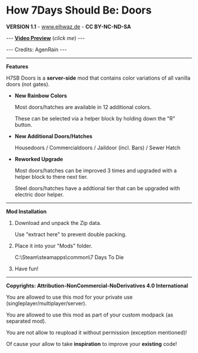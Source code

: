 # How 7Days Should Be: Doors

**VERSION 1.1** - www.eihwaz.de - **CC BY-NC-ND-SA**

--- [**Video Preview**](https://www.youtube.com/watch?v=GyH2dzPl7DQ) (*click me*) ---

--- Credits: AgenRain ---

--- --- --- --- --- --- --- --- ---

**Features**

H7SB Doors is a **server-side** mod that contains color variations of all vanilla doors (not gates).

* **New Rainbow Colors**

	Most doors/hatches are available in 12 additional colors.
	
	These can be selected via a helper block by holding down the "R" button.
	
* **New Additional Doors/Hatches**

	Housedoors / Commercialdoors / Jaildoor (incl. Bars) / Sewer Hatch
	
* **Reworked Upgrade**

	Most doors/hatches can be improved 3 times and upgraded with a helper block to there next tier.
	
	Steel doors/hatches have a addtional tier that can be upgraded with electric door helper.

--- --- --- --- --- --- --- --- ---

**Mod Installation**

1. Download and unpack the Zip data.

	Use "extract here" to prevent double packing.

2. Place it into your "Mods" folder.

	C:\Steam\steamapps\common\7 Days To Die

3. Have fun!

--- --- --- --- --- --- --- --- ---

**Copyrights: Attribution-NonCommercial-NoDerivatives 4.0 International**

You are allowed to use this mod for your private use (singleplayer/multiplayer/server).

You are allowed to use this mod as part of your custom modpack (as separated mod).

You are not allow to reupload it without permission (exception mentioned)!

Of cause your allow to take **inspiration** to improve your **existing** code!
